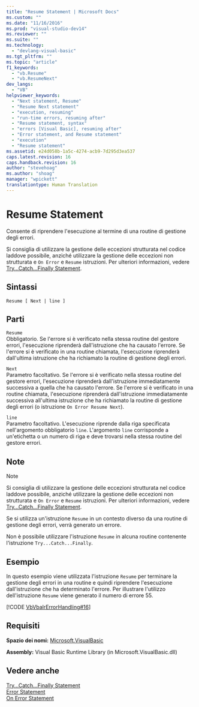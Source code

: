 ```yaml
---
title: "Resume Statement | Microsoft Docs"
ms.custom: ""
ms.date: "11/16/2016"
ms.prod: "visual-studio-dev14"
ms.reviewer: ""
ms.suite: ""
ms.technology: 
  - "devlang-visual-basic"
ms.tgt_pltfrm: ""
ms.topic: "article"
f1_keywords: 
  - "vb.Resume"
  - "vb.ResumeNext"
dev_langs: 
  - "VB"
helpviewer_keywords: 
  - "Next statement, Resume"
  - "Resume Next statement"
  - "execution, resuming"
  - "run-time errors, resuming after"
  - "Resume statement, syntax"
  - "errors [Visual Basic], resuming after"
  - "Error statement, and Resume statement"
  - "execution"
  - "Resume statement"
ms.assetid: e24d058b-1a5c-4274-acb9-7d295d3ea537
caps.latest.revision: 16
caps.handback.revision: 16
author: "stevehoag"
ms.author: "shoag"
manager: "wpickett"
translationtype: Human Translation
---
```

# Resume Statement
Consente di riprendere l'esecuzione al termine di una routine di gestione degli errori.  
  
 Si consiglia di utilizzare la gestione delle eccezioni strutturata nel codice laddove possibile, anziché utilizzare la gestione delle eccezioni non strutturata e `On Error` e  `Resume` istruzioni.  Per ulteriori informazioni, vedere [Try...Catch...Finally Statement](../../../visual-basic/language-reference/statements/try-catch-finally-statement.md).  
  
## Sintassi  
  
```  
Resume [ Next | line ]  
```  
  
## Parti  
 `Resume`  
 Obbligatorio.  Se l'errore si è verificato nella stessa routine del gestore errori, l'esecuzione riprenderà dall'istruzione che ha causato l'errore.  Se l'errore si è verificato in una routine chiamata, l'esecuzione riprenderà dall'ultima istruzione che ha richiamato la routine di gestione degli errori.  
  
 `Next`  
 Parametro facoltativo.  Se l'errore si è verificato nella stessa routine del gestore errori, l'esecuzione riprenderà dall'istruzione immediatamente successiva a quella che ha causato l'errore.  Se l'errore si è verificato in una routine chiamata, l'esecuzione riprenderà dall'istruzione immediatamente successiva all'ultima istruzione che ha richiamato la routine di gestione degli errori \(o istruzione `On Error Resume Next`\).  
  
 `line`  
 Parametro facoltativo.  L'esecuzione riprende dalla riga specificata nell'argomento obbligatorio `line`.  L'argomento `line` corrisponde a un'etichetta o un numero di riga e deve trovarsi nella stessa routine del gestore errori.  
  
## Note  
  
> [!NOTE]
>  Si consiglia di utilizzare la gestione delle eccezioni strutturata nel codice laddove possibile, anziché utilizzare la gestione delle eccezioni non strutturata e `On Error` e  `Resume` istruzioni.  Per ulteriori informazioni, vedere [Try...Catch...Finally Statement](../../../visual-basic/language-reference/statements/try-catch-finally-statement.md).  
  
 Se si utilizza un'istruzione `Resume` in un contesto diverso da una routine di gestione degli errori, verrà generato un errore.  
  
 Non è possibile utilizzare l'istruzione `Resume` in alcuna routine contenente l'istruzione `Try...Catch...Finally`.  
  
## Esempio  
 In questo esempio viene utilizzata l'istruzione `Resume` per terminare la gestione degli errori in una routine e quindi riprendere l'esecuzione dall'istruzione che ha determinato l'errore.  Per illustrare l'utilizzo dell'istruzione `Resume` viene generato il numero di errore 55.  
  
 [!CODE [VbVbalrErrorHandling#16](../CodeSnippet/VS_Snippets_VBCSharp/VbVbalrErrorHandling#16)]  
  
## Requisiti  
 **Spazio dei nomi:** [Microsoft.VisualBasic](../../../visual-basic/language-reference/runtime-library-members.md)  
  
 **Assembly:** Visual Basic Runtime Library \(in Microsoft.VisualBasic.dll\)  
  
## Vedere anche  
 [Try...Catch...Finally Statement](../../../visual-basic/language-reference/statements/try-catch-finally-statement.md)   
 [Error Statement](../../../visual-basic/language-reference/statements/error-statement.md)   
 [On Error Statement](../../../visual-basic/language-reference/statements/on-error-statement.md)